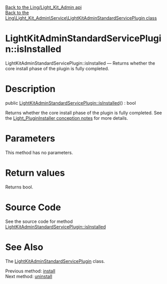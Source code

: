 [Back to the Ling/Light_Kit_Admin api](https://github.com/lingtalfi/Light_Kit_Admin/blob/master/doc/api/Ling/Light_Kit_Admin.md)<br>
[Back to the Ling\Light_Kit_Admin\Service\LightKitAdminStandardServicePlugin class](https://github.com/lingtalfi/Light_Kit_Admin/blob/master/doc/api/Ling/Light_Kit_Admin/Service/LightKitAdminStandardServicePlugin.md)


LightKitAdminStandardServicePlugin::isInstalled
================



LightKitAdminStandardServicePlugin::isInstalled — Returns whether the core install phase of the plugin is fully completed.




Description
================


public [LightKitAdminStandardServicePlugin::isInstalled](https://github.com/lingtalfi/Light_Kit_Admin/blob/master/doc/api/Ling/Light_Kit_Admin/Service/LightKitAdminStandardServicePlugin/isInstalled.md)() : bool




Returns whether the core install phase of the plugin is fully completed.
See the [Light_PluginInstaller conception notes](https://github.com/lingtalfi/Light_PluginInstaller/blob/master/doc/pages/conception-notes.md) for more details.




Parameters
================

This method has no parameters.


Return values
================

Returns bool.








Source Code
===========
See the source code for method [LightKitAdminStandardServicePlugin::isInstalled](https://github.com/lingtalfi/Light_Kit_Admin/blob/master/Service/LightKitAdminStandardServicePlugin.php#L128-L152)


See Also
================

The [LightKitAdminStandardServicePlugin](https://github.com/lingtalfi/Light_Kit_Admin/blob/master/doc/api/Ling/Light_Kit_Admin/Service/LightKitAdminStandardServicePlugin.md) class.

Previous method: [install](https://github.com/lingtalfi/Light_Kit_Admin/blob/master/doc/api/Ling/Light_Kit_Admin/Service/LightKitAdminStandardServicePlugin/install.md)<br>Next method: [uninstall](https://github.com/lingtalfi/Light_Kit_Admin/blob/master/doc/api/Ling/Light_Kit_Admin/Service/LightKitAdminStandardServicePlugin/uninstall.md)<br>

